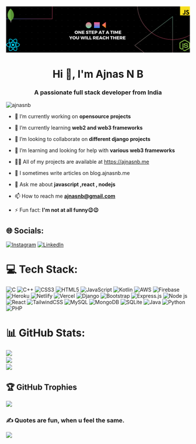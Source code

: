 ![  ](banner.png)
<h1 align="center">Hi 👋, I'm Ajnas N B</h1>
<h3 align="center">A passionate full stack developer from India</h3>

<p align="left"> <img src="https://komarev.com/ghpvc/?username=ajnasnb&label=Profile%20views&color=0e75b6&style=flat" alt="ajnasnb" /> </p>


- 🔭 I’m currently working on **opensource projects**

- 🌱 I’m currently learning **web2 and web3 frameworks**

- 👯 I’m looking to collaborate on **different django projects**

- 🤝 I’m learning and looking for help with **various web3 frameworks**

- 👨‍💻 All of my projects are available at https://ajnasnb.me

- 📝 I sometimes write articles on blog.ajnasnb.me

- 💬 Ask me about **javascript ,react , nodejs**

- 📫 How to reach me **ajnasnb@gmail.com**

- ⚡ Fun fact: **I'm not at all funny😉😉**


## 🌐 Socials:
[![Instagram](https://img.shields.io/badge/Instagram-%23E4405F.svg?logo=Instagram&logoColor=white)](https://instagram.com/_a.jnas) [![LinkedIn](https://img.shields.io/badge/LinkedIn-%230077B5.svg?logo=linkedin&logoColor=white)](https://linkedin.com/in/ajnasnb) 

# 💻 Tech Stack:
![C](https://img.shields.io/badge/c-%2300599C.svg?style=for-the-badge&logo=c&logoColor=white) ![C++](https://img.shields.io/badge/c++-%2300599C.svg?style=for-the-badge&logo=c%2B%2B&logoColor=white) ![CSS3](https://img.shields.io/badge/css3-%231572B6.svg?style=for-the-badge&logo=css3&logoColor=white) ![HTML5](https://img.shields.io/badge/html5-%23E34F26.svg?style=for-the-badge&logo=html5&logoColor=white) ![JavaScript](https://img.shields.io/badge/javascript-%23323330.svg?style=for-the-badge&logo=javascript&logoColor=%23F7DF1E) ![Kotlin](https://img.shields.io/badge/kotlin-%230095D5.svg?style=for-the-badge&logo=kotlin&logoColor=white) ![AWS](https://img.shields.io/badge/AWS-%23FF9900.svg?style=for-the-badge&logo=amazon-aws&logoColor=white) ![Firebase](https://img.shields.io/badge/firebase-%23039BE5.svg?style=for-the-badge&logo=firebase) ![Heroku](https://img.shields.io/badge/heroku-%23430098.svg?style=for-the-badge&logo=heroku&logoColor=white) ![Netlify](https://img.shields.io/badge/netlify-%23000000.svg?style=for-the-badge&logo=netlify&logoColor=#00C7B7) ![Vercel](https://img.shields.io/badge/vercel-%23000000.svg?style=for-the-badge&logo=vercel&logoColor=white) ![Django](https://img.shields.io/badge/django-%23092E20.svg?style=for-the-badge&logo=django&logoColor=white) ![Bootstrap](https://img.shields.io/badge/bootstrap-%23563D7C.svg?style=for-the-badge&logo=bootstrap&logoColor=white) ![Express.js](https://img.shields.io/badge/express.js-%23404d59.svg?style=for-the-badge&logo=express&logoColor=%2361DAFB) ![Node js](https://img.shields.io/badge/nodejs%20-brightgreen.svg?style=for-the-badge&amp;logo=node.js&amp;logoColor=white)
![React](https://img.shields.io/badge/react-%2320232a.svg?style=for-the-badge&logo=react&logoColor=%2361DAFB) ![TailwindCSS](https://img.shields.io/badge/tailwindcss-%2338B2AC.svg?style=for-the-badge&logo=tailwind-css&logoColor=white) ![MySQL](https://img.shields.io/badge/mysql-%2300f.svg?style=for-the-badge&logo=mysql&logoColor=white) ![MongoDB](https://img.shields.io/badge/MongoDB-%234ea94b.svg?style=for-the-badge&logo=mongodb&logoColor=white) ![SQLite](https://img.shields.io/badge/sqlite-%2307405e.svg?style=for-the-badge&logo=sqlite&logoColor=white) ![Java](https://img.shields.io/badge/java-%23ED8B00.svg?style=for-the-badge&logo=java&logoColor=white) ![Python](https://img.shields.io/badge/python-3670A0?style=for-the-badge&logo=python&logoColor=ffdd54) ![PHP](https://img.shields.io/badge/php-%23777BB4.svg?style=for-the-badge&logo=php&logoColor=white)
# 📊 GitHub Stats:
![](https://github-readme-stats.vercel.app/api?username=AjnasNB&theme=dark&hide_border=false&include_all_commits=false&count_private=false)<br/>
![](https://github-readme-streak-stats.herokuapp.com/?user=AjnasNB&theme=dark&hide_border=false)<br/>
![](https://github-readme-stats.vercel.app/api/top-langs/?username=AjnasNB&theme=dark&hide_border=false&include_all_commits=false&count_private=false&layout=compact)

## 🏆 GitHub Trophies
![](https://github-profile-trophy.vercel.app/?username=AjnasNB&theme=dracula&no-frame=false&no-bg=true&margin-w=4)

### ✍️ Quotes are fun, when u feel the same.
![](https://quotes-github-readme.vercel.app/api?type=horizontal&theme=radical)



